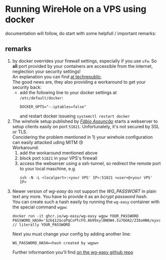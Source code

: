 # Running WireHole on a VPS using docker
documentation will follow, do start with some helpfull / important remarks:
## remarks
1) by docker overrides your firewall settings, especially if you use `ufw`. So **all** port provided by your containers are accessible from the internet, neglection your security settings!<br>
   An explanation you can find [at techrepublic](https://www.techrepublic.com/article/how-to-fix-the-docker-and-ufw-security-flaw/).<br>
   The good news are, they also providing a workaround to get your security back:
   - add the following line to your docker settings at `/etc/default/docker`:<br>
     ```
     DOCKER_OPTS="--iptables=false"
     ```
     and restart docker issueing `systemctl restart docker`
2) The wirehole setup published by [*Fábio Assunção*](https://github.com/fabioassuncao/wirehole) starts a webserver to setup clients easily on port `51821`. Unfortunately, it's not secured by SSL or TLS. <br> 
   Concidering the problem mentioned in 1) your wirehole configuration can easily attacked uding MITM 😢<br>
   Workaround:<br>
   1) add the workaround mentioned above
   2) block port `51821` in your VPS's firewall
   3) access the webserser using a ssh-tunnel, so redirect the remote port to your local maschine, e.g.<br>
      ```
      ssh -N -L <localport>:<your VPS' IP>:51821 <user>@<your VPS' IP>
      ```
3) Newer version of *wg-easy* do not support the *WG_PASSWORT* in plain text any more. You have to provide it as an *bcrypt password hash*.<br>
   You can create such a hash easily by running the `wg-easy` container with the special command `wgpw`:<br>
   ```
   docker run -it ghcr.io/wg-easy/wg-easy wgpw YOUR_PASSWORD
   PASSWORD_HASH='$2b$12$coPqCsPtcFO.Ab99xylBNOW4.Iu7OOA2/ZIboHN6/oyxca3MWo7fW' // literally YOUR_PASSWORD
   ```
   Next you must change your config by adding another line:
   ```
   WG_PASSWORD_HASH=<hash created by wgpw>
   ```
   Further informantion you'll find [on the wg-easy github repo](https://github.com/wg-easy/wg-easy/blob/master/How_to_generate_an_bcrypt_hash.md)
